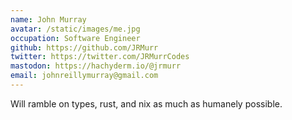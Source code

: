 ```yaml
---
name: John Murray
avatar: /static/images/me.jpg
occupation: Software Engineer
github: https://github.com/JRMurr
twitter: https://twitter.com/JRMurrCodes
mastodon: https://hachyderm.io/@jrmurr
email: johnreillymurray@gmail.com
---
```


Will ramble on types, rust, and nix as much as humanely possible.

